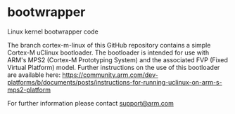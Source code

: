 # bootwrapper
Linux kernel bootwrapper code

The branch cortex-m-linux of this GitHub repository contains a simple Cortex-M uClinux bootloader.
The bootloader is intended for use with ARM's MPS2 (Cortex-M Prototyping System) and the associated FVP (Fixed Virtual Platform) model.
Further instructions on the use of this bootloader are available here: 
https://community.arm.com/dev-platforms/b/documents/posts/instructions-for-running-uclinux-on-arm-s-mps2-platform

For further information please contact support@arm.com
